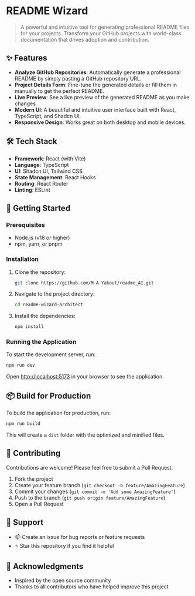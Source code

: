 # README Wizard

> A powerful and intuitive tool for generating professional README files for your projects. Transform your GitHub projects with world-class documentation that drives adoption and contribution.

## ✨ Features

- **Analyze GitHub Repositories**: Automatically generate a professional README by simply pasting a GitHub repository URL.
- **Project Details Form**: Fine-tune the generated details or fill them in manually to get the perfect README.
- **Live Preview**: See a live preview of the generated README as you make changes.
- **Modern UI**: A beautiful and intuitive user interface built with React, TypeScript, and Shadcn UI.
- **Responsive Design**: Works great on both desktop and mobile devices.

## 🛠️ Tech Stack

- **Framework**: React (with Vite)
- **Language**: TypeScript
- **UI**: Shadcn UI, Tailwind CSS
- **State Management**: React Hooks
- **Routing**: React Router
- **Linting**: ESLint

## 🚀 Getting Started

### Prerequisites

- Node.js (v18 or higher)
- npm, yarn, or pnpm

### Installation

1. Clone the repository:
   ```sh
   git clone https://github.com/M-A-Yakout/readme_AI.git
   ```
2. Navigate to the project directory:
   ```sh
   cd readme-wizard-architect
   ```
3. Install the dependencies:
   ```sh
   npm install
   ```

### Running the Application

To start the development server, run:

```sh
npm run dev
```

Open [http://localhost:5173](http://localhost:5173) in your browser to see the application.

## 📦 Build for Production

To build the application for production, run:

```sh
npm run build
```

This will create a `dist` folder with the optimized and minified files.

## 🤝 Contributing

Contributions are welcome! Please feel free to submit a Pull Request.

1. Fork the project
2. Create your feature branch (`git checkout -b feature/AmazingFeature`)
3. Commit your changes (`git commit -m 'Add some AmazingFeature'`)
4. Push to the branch (`git push origin feature/AmazingFeature`)
5. Open a Pull Request


## 💬 Support

- 📫 Create an issue for bug reports or feature requests
- ⭐ Star this repository if you find it helpful

## 🙏 Acknowledgments

- Inspired by the open source community
- Thanks to all contributors who have helped improve this project
